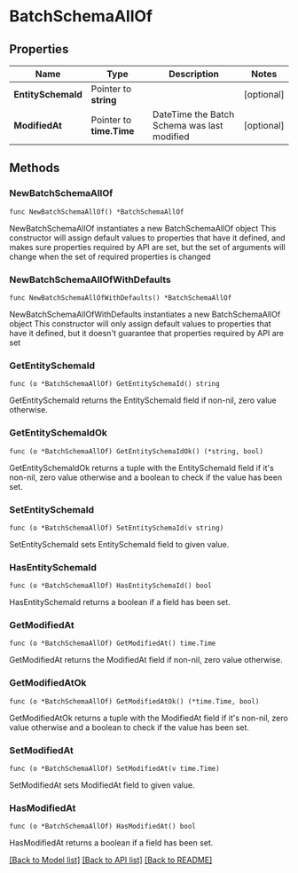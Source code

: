 # BatchSchemaAllOf

## Properties

Name | Type | Description | Notes
------------ | ------------- | ------------- | -------------
**EntitySchemaId** | Pointer to **string** |  | [optional] 
**ModifiedAt** | Pointer to **time.Time** | DateTime the Batch Schema was last modified | [optional] 

## Methods

### NewBatchSchemaAllOf

`func NewBatchSchemaAllOf() *BatchSchemaAllOf`

NewBatchSchemaAllOf instantiates a new BatchSchemaAllOf object
This constructor will assign default values to properties that have it defined,
and makes sure properties required by API are set, but the set of arguments
will change when the set of required properties is changed

### NewBatchSchemaAllOfWithDefaults

`func NewBatchSchemaAllOfWithDefaults() *BatchSchemaAllOf`

NewBatchSchemaAllOfWithDefaults instantiates a new BatchSchemaAllOf object
This constructor will only assign default values to properties that have it defined,
but it doesn't guarantee that properties required by API are set

### GetEntitySchemaId

`func (o *BatchSchemaAllOf) GetEntitySchemaId() string`

GetEntitySchemaId returns the EntitySchemaId field if non-nil, zero value otherwise.

### GetEntitySchemaIdOk

`func (o *BatchSchemaAllOf) GetEntitySchemaIdOk() (*string, bool)`

GetEntitySchemaIdOk returns a tuple with the EntitySchemaId field if it's non-nil, zero value otherwise
and a boolean to check if the value has been set.

### SetEntitySchemaId

`func (o *BatchSchemaAllOf) SetEntitySchemaId(v string)`

SetEntitySchemaId sets EntitySchemaId field to given value.

### HasEntitySchemaId

`func (o *BatchSchemaAllOf) HasEntitySchemaId() bool`

HasEntitySchemaId returns a boolean if a field has been set.

### GetModifiedAt

`func (o *BatchSchemaAllOf) GetModifiedAt() time.Time`

GetModifiedAt returns the ModifiedAt field if non-nil, zero value otherwise.

### GetModifiedAtOk

`func (o *BatchSchemaAllOf) GetModifiedAtOk() (*time.Time, bool)`

GetModifiedAtOk returns a tuple with the ModifiedAt field if it's non-nil, zero value otherwise
and a boolean to check if the value has been set.

### SetModifiedAt

`func (o *BatchSchemaAllOf) SetModifiedAt(v time.Time)`

SetModifiedAt sets ModifiedAt field to given value.

### HasModifiedAt

`func (o *BatchSchemaAllOf) HasModifiedAt() bool`

HasModifiedAt returns a boolean if a field has been set.


[[Back to Model list]](../README.md#documentation-for-models) [[Back to API list]](../README.md#documentation-for-api-endpoints) [[Back to README]](../README.md)


